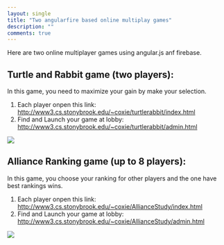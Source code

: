```yaml
---
layout: single
title: "Two angularfire based online multiplay games"
description: ""
comments: true
---
```

Here are two online multiplayer games using angular.js anf firebase.

## Turtle and Rabbit game (two players):
In this game, you need to maximize your gain by make your selection.

1. Each player onpen this link: http://www3.cs.stonybrook.edu/~coxie/turtlerabbit/index.html
2. Find and Launch your game at lobby: http://www3.cs.stonybrook.edu/~coxie/turtlerabbit/admin.html

![](http://www3.cs.stonybrook.edu/~coxie/turtlerabbit/turtle.png)

## Alliance Ranking game (up to 8 players):
In this game, you choose your ranking for other players and the one have best rankings wins.

1. Each player onpen this link: http://www3.cs.stonybrook.edu/~coxie/AllianceStudy/index.html
2. Find and Launch your game at lobby: http://www3.cs.stonybrook.edu/~coxie/AllianceStudy/admin.html

![](http://www3.cs.stonybrook.edu/~coxie/AllianceStudy/alliance.png)

